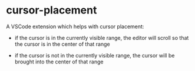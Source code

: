 # cursor-placement

A VSCode extension which helps with cursor placement:

- if the cursor is in the currently visible range, the editor will scroll so
  that the cursor is in the center of that range

- if the cursor is not in the currently visible range, the cursor will be
  brought into the center of that range

